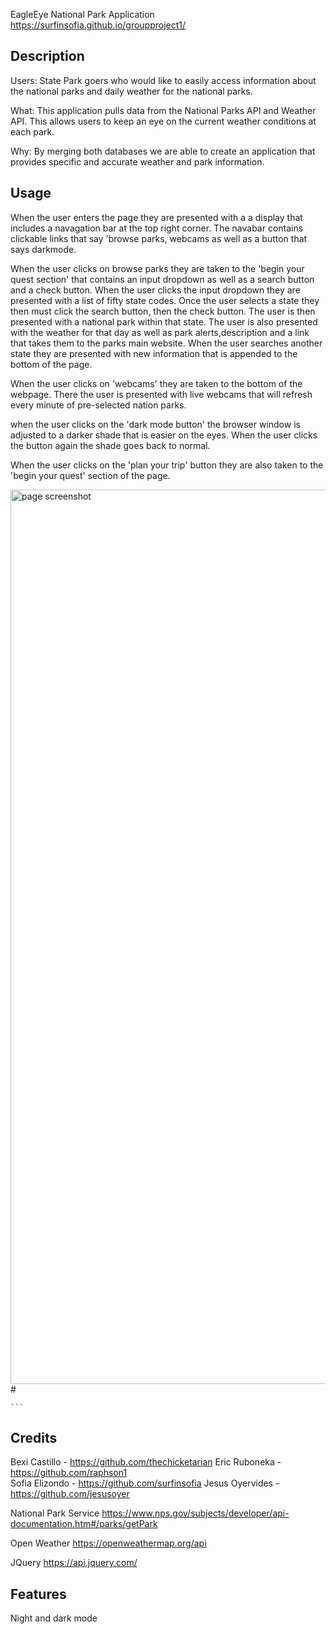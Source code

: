 EagleEye National Park Application
https://surfinsofia.github.io/groupproject1/



## Description

Users: State Park goers who would like to easily access information about the national parks and daily weather for the national parks. 

What: This application pulls data from the National Parks API and Weather API. This allows users to keep an eye on the current weather conditions at each park.  

Why: By merging both databases we are able to create an application that provides specific and accurate weather and park information.





## Usage
When the user enters the page they are presented with a a display that includes a navagation bar at the top right corner. The navabar contains clickable links that say 'browse parks, webcams as well as a button that says darkmode. 

When the user clicks on browse parks they are taken to the 'begin your quest section' that contains an input dropdown as well as a search button and a check button. When the user clicks the input dropdown they are presented with a list of fifty state codes. Once the user selects a state they then must click the search button, then the check button. The user is then presented with a national park within that state. The user is also presented with the weather for that day as well as park alerts,description and a link that takes them to the parks main website. When the user searches another state they are presented with new information that is appended to the bottom of the page. 

When the user clicks on 'webcams' they are taken to the bottom of the webpage. There the user is presented with live webcams that will refresh every minute of pre-selected nation parks.

when the user clicks on the 'dark mode button' the browser window is adjusted to a darker shade that is easier on the eyes. When the user clicks the button again the shade goes back to normal.

When the user clicks on the 'plan your trip' button they are also taken to the 'begin your quest' section of the page.

<img width="1431" alt="page screenshot" src="https://user-images.githubusercontent.com/88277371/166080982-1f1b2fcf-92af-4eb7-955a-fdcf237345d6.png">
# <Your-Project-Title>
  

    ```

## Credits
Bexi Castillo - https://github.com/thechicketarian 
Eric Ruboneka - https://github.com/raphson1  
Sofia Elizondo - https://github.com/surfinsofia 
Jesus Oyervides - https://github.com/jesusoyer

National Park Service
https://www.nps.gov/subjects/developer/api-documentation.htm#/parks/getPark
  
Open Weather
https://openweathermap.org/api  
  
JQuery
https://api.jquery.com/




## Features
Night and dark mode


